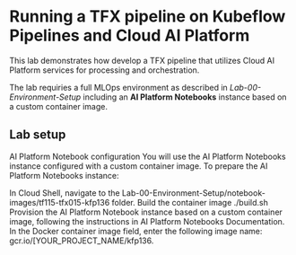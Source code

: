 # Running a TFX pipeline on Kubeflow Pipelines and Cloud AI Platform

This lab demonstrates how develop a TFX pipeline that utilizes Cloud AI Platform services for processing and orchestration.

The lab requiries a full MLOps environment as described in *Lab-00-Environment-Setup* including an **AI Platform Notebooks** instance based on a custom container image.

## Lab setup
AI Platform Notebook configuration
You will use the AI Platform Notebooks instance configured with a custom container image. To prepare the AI Platform Notebooks instance:

In Cloud Shell, navigate to the Lab-00-Environment-Setup/notebook-images/tf115-tfx015-kfp136 folder.
Build the container image
./build.sh
Provision the AI Platform Notebook instance based on a custom container image, following the instructions in AI Platform Notebooks Documentation. In the Docker container image field, enter the following image name: gcr.io/[YOUR_PROJECT_NAME/kfp136.


